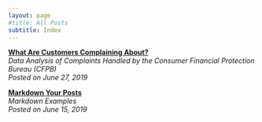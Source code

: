 ```yaml
---
layout: page
#title: All Posts
subtitle: Index
---
```


**[What Are Customers Complaining About?](https://medium.com/@lwj.liuwenjing/what-are-customers-complaining-about-27792dc15151)**  
*Data Analysis of Complaints Handled by the Consumer Financial Protection Bureau (CFPB)*    
*Posted on June 27, 2019*  

**[Markdown Your Posts](https://lwjstudio.github.io/2019-06-15-markdown-your-posts/)**  
*Markdown Examples*  
*Posted on June 15, 2019*
